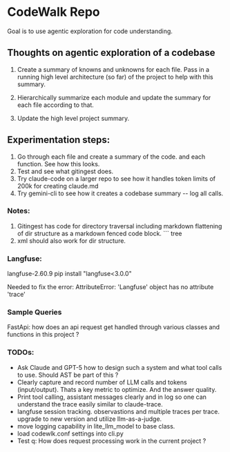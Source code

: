 
# CodeWalk Repo

Goal is to use agentic exploration for code understanding.


## Thoughts on agentic exploration of a codebase

1. Create a summary of knowns and unknowns for each file. 
  Pass in a running high level architecture (so far) of the project to help with this summary.

2. Hierarchically summarize each module and update the summary for each file according to that.

3. Update the high level project summary.


## Experimentation steps:

1. Go through each file and create a summary of the code. and each function. See how this looks.
2. Test and see what gitingest does.
3. Try claude-code on a larger repo to see how it handles token limits of 200k for creating claude.md
4. Try gemini-cli to see how it creates a codebase summary -- log all calls. 


### Notes:
1. Gitingest has code for directory traversal including markdown flattening of dir structure as a markdown
   fenced code block. ``` tree
2. xml should also work for dir structure.


### Langfuse:

langfuse-2.60.9
pip install "langfuse<3.0.0"

Needed to fix the error:
AttributeError: 'Langfuse' object has no attribute 'trace'


### Sample Queries

FastApi:  how does an api request get handled through various classes and functions in this project ?



### TODOs:
- Ask Claude and GPT-5 how to design such a system and what tool calls to use. Should AST be part of this ?  
- Clearly capture and record number of LLM calls and tokens (input/output). Thats a key metric to optimize. And the answer quality.
- Print tool calling, assistant messages clearly and in log so one can understand the trace easily similar to claude-trace.
- langfuse session tracking. observastions and multiple traces per trace. upgrade to new version and utilize llm-as-a-judge.
- move logging capability in lite_llm_model to base class. 
- load codewlk.conf settings into cli.py
- Test q: How does request processing work in the current project ?
